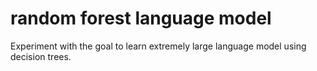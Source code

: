 # random forest language model

Experiment with the goal to learn extremely large language model using decision trees.